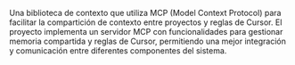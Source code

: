 Una biblioteca de contexto que utiliza MCP (Model Context Protocol) para facilitar la compartición de contexto entre proyectos y reglas de Cursor. El proyecto implementa un servidor MCP con funcionalidades para gestionar memoria compartida y reglas de Cursor, permitiendo una mejor integración y comunicación entre diferentes componentes del sistema.